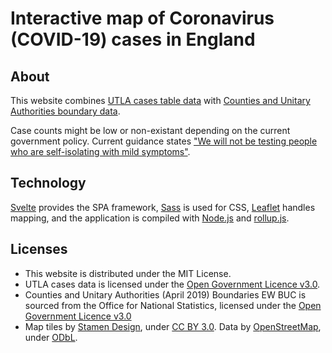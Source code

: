 # Interactive map of Coronavirus (COVID-19) cases in England

## About

This website combines [UTLA cases table data](https://www.gov.uk/government/publications/covid-19-track-coronavirus-cases) with [Counties and Unitary Authorities boundary data](https://geoportal.statistics.gov.uk/datasets/counties-and-unitary-authorities-april-2019-boundaries-ew-buc).

Case counts might be low or non-existant depending on the current government policy. Current guidance states ["We will not be testing people who are self-isolating with mild symptoms"](https://www.gov.uk/guidance/coronavirus-covid-19-information-for-the-public).

## Technology

[Svelte](https://svelte.dev/) provides the SPA framework, [Sass](https://sass-lang.com/) is used for CSS, [Leaflet](https://leafletjs.com/) handles mapping, and the application is compiled with [Node.js](https://nodejs.org/) and [rollup.js](https://rollupjs.org/guide/en/). 

## Licenses

* This website is distributed under the MIT License. 
* UTLA cases data is licensed under the [Open Government Licence v3.0](https://www.nationalarchives.gov.uk/doc/open-government-licence/version/3/). 
* Counties and Unitary Authorities (April 2019) Boundaries EW BUC is sourced from the Office for National Statistics, licensed under the [Open Government Licence v3.0](https://www.nationalarchives.gov.uk/doc/open-government-licence/version/3/)
* Map tiles by [Stamen Design](http://stamen.com), under [CC BY 3.0](http://creativecommons.org/licenses/by/3.0). Data by [OpenStreetMap](http://openstreetmap.org), under [ODbL](http://www.openstreetmap.org/copyright).